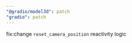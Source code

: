 ```yaml
---
"@gradio/model3d": patch
"gradio": patch
---
```


fix:change `reset_camera_position` reactivity logic
